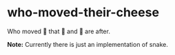 # who-moved-their-cheese

Who moved 🧀 that 🐁 and 🐉 are after.

**Note:** Currently there is just an implementation of snake.
